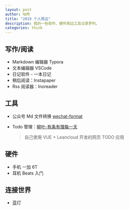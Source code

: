 ```yaml
---
layout: post
author: 咕咚
title: "2019 个人周边"
description: 我的一些软件、硬件周边工具记录罗列。
categories: think 
---
```


## 写作/阅读
* Markdown 编辑器 Typora
* 文本编辑器 VSCode
* 日记软件 - 一本日记
* 稍后阅读：Instapaper
* Rss 阅读器：Inoreader 

## 工具
* 公众号 Md 文件转换 [wechat-format](https://github.com/maoruibin/wechat-format)

* Todo 管理：[柳叶\-有条有理每一天](https://gudong.name/list/#/)

  > 自己使用 VUE + Leancloud 开发的网页 TODO 应用


## 硬件
* 手机 一加 6T
* 耳机 Beats 入门

## 连接世界
* 蓝灯